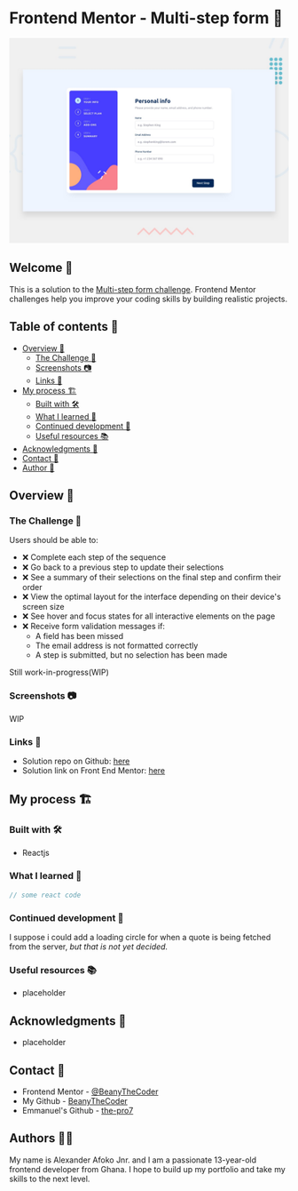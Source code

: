 # Frontend Mentor - Multi-step form 📝

![preview](./design/desktop-preview.jpg)

## Welcome 👋

This is a solution to the [Multi-step form challenge](https://www.frontendmentor.io/challenges/multistep-form-YVAnSdqQBJ). Frontend Mentor challenges help you improve your coding skills by building realistic projects.

## Table of contents 📑

- [Overview 🌟](#overview-🌟)
  - [The Challenge 🧪](#the-challenge-🧪)
  - [Screenshots 📷](#screenshots-📷)
  - [Links 🔗](#links-🔗)
- [My process 🏗️](#my-process-🏗️)
  - [Built with 🛠️](#built-with-🛠️)
  - [What I learned 🧠](#what-i-learned-🧠)
  - [Continued development 🚀](#continued-development-🚀)
  - [Useful resources 📚](#useful-resources-📚)
- [Acknowledgments 🙏](#acknowledgments-🙏)
- [Contact 📧](#contact-📧)
- [Author 👤](#author-👤)

## Overview 🌟

### The Challenge 🧪

Users should be able to:

- ❌ Complete each step of the sequence
- ❌ Go back to a previous step to update their selections
- ❌ See a summary of their selections on the final step and confirm their order
- ❌ View the optimal layout for the interface depending on their device's screen size
- ❌ See hover and focus states for all interactive elements on the page
- ❌ Receive form validation messages if:
  - A field has been missed
  - The email address is not formatted correctly
  - A step is submitted, but no selection has been made

Still work-in-progress(WIP)

### Screenshots 📷

<!-- _My solution (Desktop):_

![image of desktop solution](./readme-images/desktop.png)

_My solution (Mobile)_

![image of mobile solution](./readme-images/mobile.png) -->

WIP

### Links 🔗

- Solution repo on Github: [here]()
- Solution link on Front End Mentor: [here]()

## My process 🏗️

### Built with 🛠️

- Reactjs

### What I learned 🧠

```js
// some react code
```

### Continued development 🚀

I suppose i could add a loading circle for when a quote is being fetched from the server, _but that is not yet decided._

### Useful resources 📚

- placeholder

## Acknowledgments 🙏

- placeholder

## Contact 📧

- Frontend Mentor - [@BeanyTheCoder](https://www.frontendmentor.io/profile/BeanyTheCoder)
- My Github - [BeanyTheCoder](https://github.com/BeanyTheCoder)
- Emmanuel's Github - [the-pro7](https://github.com/the-pro7)

## Authors 👨‍👦

My name is Alexander Afoko Jnr. and I am a passionate 13-year-old frontend developer from Ghana.
I hope to build up my portfolio and take my skills to the next level.

